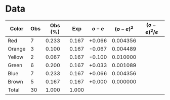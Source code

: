 # Data
| Color  | Obs | Obs (%) | Exp   | $o-e$  | $(o-e)^2$ | $(o-e)^2/e$ |
| ------ | --- | ------- | ----- | ------ | --------- | ----------- |
| Red    | 7   | 0.233   | 0.167 | +0.066 | 0.004356  |             |
| Orange | 3   | 0.100   | 0.167 | -0.067 | 0.004489  |             |
| Yellow | 2   | 0.067   | 0.167 | -0.100 | 0.010000  |             |
| Green  | 6   | 0.200   | 0.167 | +0.033 | 0.001089  |             |
| Blue   | 7   | 0.233   | 0.167 | +0.066 | 0.004356  |             |
| Brown  | 5   | 0.167   | 0.167 | +0.000 | 0.000000  |             |
| Total  | 30  | 1.000   | 1.000 |        |           |             |
